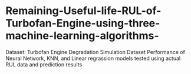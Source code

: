 # Remaining-Useful-life-RUL-of-Turbofan-Engine-using-three-machine-learning-algorithms-
Dataset: Turbofan Engine Degradation Simulation Dataset
Performance of Neural Network, KNN, and Linear regrassion models tested using actual RUL data and prediction results


